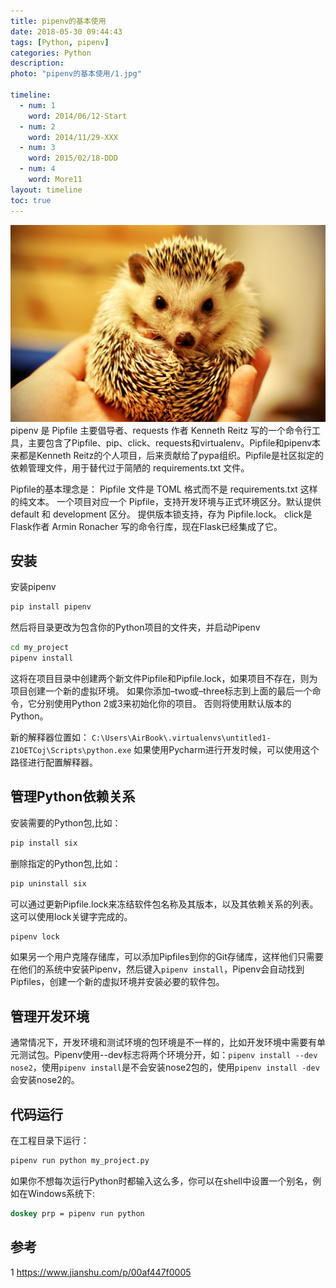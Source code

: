 ```yaml
---
title: pipenv的基本使用
date: 2018-05-30 09:44:43
tags: [Python, pipenv]
categories: Python
description: 
photo: "pipenv的基本使用/1.jpg"

timeline:
  - num: 1
    word: 2014/06/12-Start
  - num: 2
    word: 2014/11/29-XXX
  - num: 3
    word: 2015/02/18-DDD
  - num: 4
    word: More11
layout: timeline
toc: true
---
```

![pipenv的基本使用/1.jpg](pipenv的基本使用/1.jpg)
pipenv 是 Pipfile 主要倡导者、requests 作者 Kenneth Reitz 写的一个命令行工具，主要包含了Pipfile、pip、click、requests和virtualenv。Pipfile和pipenv本来都是Kenneth Reitz的个人项目，后来贡献给了pypa组织。Pipfile是社区拟定的依赖管理文件，用于替代过于简陋的 requirements.txt 文件。
<!--more-->
Pipfile的基本理念是：
Pipfile 文件是 TOML 格式而不是 requirements.txt 这样的纯文本。
一个项目对应一个 Pipfile，支持开发环境与正式环境区分。默认提供 default 和 development 区分。
提供版本锁支持，存为 Pipfile.lock。
click是Flask作者 Armin Ronacher 写的命令行库，现在Flask已经集成了它。

## 安装

安装pipenv

``` cmd
pip install pipenv
```

然后将目录更改为包含你的Python项目的文件夹，并启动Pipenv

``` cmd
cd my_project
pipenv install
```

这将在项目目录中创建两个新文件Pipfile和Pipfile.lock，如果项目不存在，则为项目创建一个新的虚拟环境。 如果你添加–two或–three标志到上面的最后一个命令，它分别使用Python 2或3来初始化你的项目。 否则将使用默认版本的Python。

新的解释器位置如： ``C:\Users\AirBook\.virtualenvs\untitled1-Z1OETCoj\Scripts\python.exe``
如果使用Pycharm进行开发时候，可以使用这个路径进行配置解释器。

## 管理Python依赖关系

安装需要的Python包,比如：

``` cmd
pip install six
```

删除指定的Python包,比如：

``` cmd
pip uninstall six
```

可以通过更新Pipfile.lock来冻结软件包名称及其版本，以及其依赖关系的列表。 这可以使用lock关键字完成的。

``` cmd
pipenv lock
```

如果另一个用户克隆存储库，可以添加Pipfiles到你的Git存储库，这样他们只需要在他们的系统中安装Pipenv，然后键入``pipenv install``，Pipenv会自动找到Pipfiles，创建一个新的虚拟环境并安装必要的软件包。

## 管理开发环境

通常情况下，开发环境和测试环境的包环境是不一样的，比如开发环境中需要有单元测试包。Pipenv使用--dev标志将两个环境分开，如：``pipenv install --dev nose2``，使用``pipenv install``是不会安装nose2包的，使用``pipenv install -dev``会安装nose2的。

## 代码运行

在工程目录下运行：

``` cmd
pipenv run python my_project.py
```

如果你不想每次运行Python时都输入这么多，你可以在shell中设置一个别名，例如在Windows系统下:

``` cmd
doskey prp = pipenv run python
```

## 参考
1 https://www.jianshu.com/p/00af447f0005